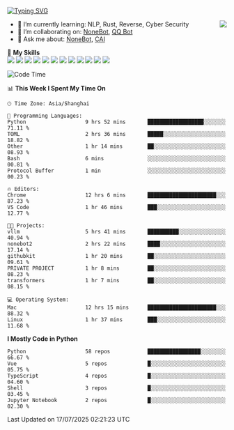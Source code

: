 [![Typing SVG](https://readme-typing-svg.herokuapp.com?size=25&duration=2500&color=8C43EA&vCenter=true&width=200&height=40&lines=Hi+there+%F0%9F%91%8B%F0%9F%8F%BB;I'm+yanyongyu)](https://git.io/typing-svg)

<a href="#">
  <img align="right" src="https://github-readme-stats.vercel.app/api?username=yanyongyu&count_private=true&show_icons=true&bg_color=15,f2f7fd,E0EAFC" />
</a>

- 🌱 I’m currently learning: NLP, Rust, Reverse, Cyber Security
- 👯 I’m collaborating on: [NoneBot](https://github.com/nonebot), [QQ Bot](https://github.com/Mrs4s/go-cqhttp)
- 💬 Ask me about: [NoneBot](https://github.com/nonebot), [CAI](https://github.com/cscs181/CAI)

🌟 **My Skills**  
![](https://img.shields.io/badge/-Python-3e74a2?style=flat-square&logo=Python&logoColor=fff)
![](https://img.shields.io/badge/-TypeScript-3178C6?style=flat-square&logo=TypeScript&logoColor=fff)
![](https://img.shields.io/badge/-Vue-4fc08d?style=flat-square&logo=Vue.js&logoColor=fff)
![](https://img.shields.io/badge/-React-2d98ce?style=flat-square&logo=React&logoColor=fff)
![](https://img.shields.io/badge/-FastAPI-009688?style=flat-square&logo=FastAPI&logoColor=fff)
![](https://img.shields.io/badge/-Linux-000000?style=flat-square&logo=Linux&logoColor=fff)
![](https://img.shields.io/badge/-Docker-2496ED?style=flat-square&logo=Docker&logoColor=fff)
![](https://img.shields.io/badge/-Kubernetes-326CE5?style=flat-square&logo=Kubernetes&logoColor=fff)
![](https://img.shields.io/badge/-GitHub%20Actions-2088FF?style=flat-square&logo=GitHubActions&logoColor=fff)
![](https://img.shields.io/badge/-PostgreSQL-4169E1?style=flat-square&logo=PostgreSQL&logoColor=fff)
![](https://img.shields.io/badge/-Redis-DC382D?style=flat-square&logo=Redis&logoColor=fff)
![](https://img.shields.io/badge/-MongoDB-47A248?style=flat-square&logo=MongoDB&logoColor=fff)

<!--START_SECTION:waka-->
![Code Time](http://img.shields.io/badge/Code%20Time-7%2C736%20hrs%2038%20mins-blue)

📊 **This Week I Spent My Time On** 

```text
🕑︎ Time Zone: Asia/Shanghai

💬 Programming Languages: 
Python                   9 hrs 52 mins       ██████████████████░░░░░░░   71.11 % 
TOML                     2 hrs 36 mins       █████░░░░░░░░░░░░░░░░░░░░   18.82 % 
Other                    1 hr 14 mins        ██░░░░░░░░░░░░░░░░░░░░░░░   08.93 % 
Bash                     6 mins              ░░░░░░░░░░░░░░░░░░░░░░░░░   00.81 % 
Protocol Buffer          1 min               ░░░░░░░░░░░░░░░░░░░░░░░░░   00.23 % 

🔥 Editors: 
Chrome                   12 hrs 6 mins       ██████████████████████░░░   87.23 % 
VS Code                  1 hr 46 mins        ███░░░░░░░░░░░░░░░░░░░░░░   12.77 % 

🐱‍💻 Projects: 
vllm                     5 hrs 41 mins       ██████████░░░░░░░░░░░░░░░   40.94 % 
nonebot2                 2 hrs 22 mins       ████░░░░░░░░░░░░░░░░░░░░░   17.14 % 
githubkit                1 hr 20 mins        ██░░░░░░░░░░░░░░░░░░░░░░░   09.61 % 
PRIVATE PROJECT          1 hr 8 mins         ██░░░░░░░░░░░░░░░░░░░░░░░   08.23 % 
transformers             1 hr 7 mins         ██░░░░░░░░░░░░░░░░░░░░░░░   08.15 % 

💻 Operating System: 
Mac                      12 hrs 15 mins      ██████████████████████░░░   88.32 % 
Linux                    1 hr 37 mins        ███░░░░░░░░░░░░░░░░░░░░░░   11.68 % 
```

**I Mostly Code in Python** 

```text
Python                   58 repos            █████████████████░░░░░░░░   66.67 % 
Vue                      5 repos             █░░░░░░░░░░░░░░░░░░░░░░░░   05.75 % 
TypeScript               4 repos             █░░░░░░░░░░░░░░░░░░░░░░░░   04.60 % 
Shell                    3 repos             █░░░░░░░░░░░░░░░░░░░░░░░░   03.45 % 
Jupyter Notebook         2 repos             █░░░░░░░░░░░░░░░░░░░░░░░░   02.30 % 
```




 Last Updated on 17/07/2025 02:21:23 UTC
<!--END_SECTION:waka-->

